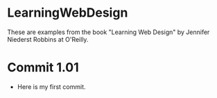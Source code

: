 # LearningWebDesign
These are examples from the book "Learning Web Design" by Jennifer Niederst Robbins at O'Reilly.

# Commit 1.01
- Here is my first commit.